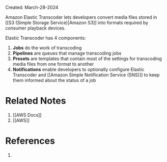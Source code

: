 Created: March-28-2024

Amazon Elastic Transcoder lets developers convert media files stored in [[S3 (Simple Storage Service)|Amazon S3]] into formats required by consumer playback devices.

Elastic Transcoder has 4 components:

1. **Jobs** do the work of transcoding
2. **Pipelines** are queues that manage transcoding jobs
3. **Presets** are templates that contain most of the settings for transcoding media files from one format to another
4. **Notifications** enable developers to optionally configure Elastic Transcoder and [[Amazon Simple Notification Service (SNS)]] to keep them informed about the status of a job
# Related Notes

1. [[AWS Docs]]
2. [[AWS]]
# References

1. 